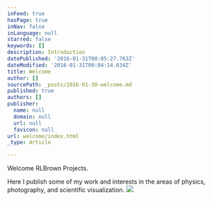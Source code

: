 ```yaml
---
inFeed: true
hasPage: true
inNav: false
inLanguage: null
starred: false
keywords: []
description: Introduction
datePublished: '2016-01-31T00:05:27.763Z'
dateModified: '2016-01-31T00:04:14.034Z'
title: Welcome
author: []
sourcePath: _posts/2016-01-30-welcome.md
published: true
authors: []
publisher:
  name: null
  domain: null
  url: null
  favicon: null
url: welcome/index.html
_type: Article

---
```

Welcome RLBrown Projects.

Here I publish some of my work and interests in the areas of physics, photography, and scientific visualization.
![](https://the-grid-user-content.s3-us-west-2.amazonaws.com/71130ed7-d5ae-41c1-b6fc-9dd65ab74cdb.jpg)